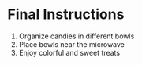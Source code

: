 # Final Instructions

1. Organize candies in different bowls
2. Place bowls near the microwave
3. Enjoy colorful and sweet treats
